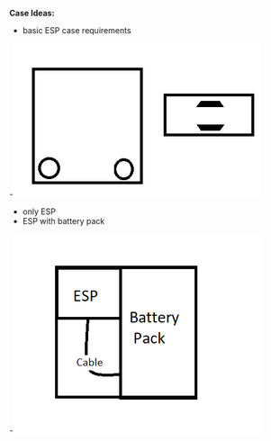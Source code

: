 **Case Ideas:**
 - basic ESP case requirements
 
 -![Paint Scetch](BasicRs.png)
 - only ESP
 - ESP with battery pack 
 
 -![Paint Scetch](GaintSquare.png)
